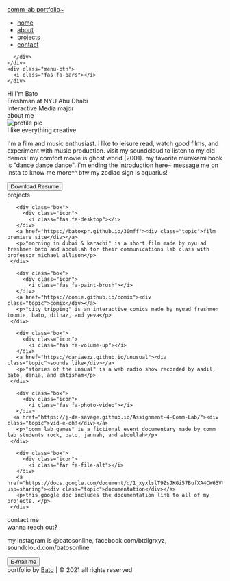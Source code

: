 <!DOCTYPE html>
<html lang="en" dir="ltr">
  <head>
    <meta charset="UTF-8">
    <title> bato's portfolio </title>
    <link rel="stylesheet" href="style.css">
    <link rel="stylesheet" href="https://cdnjs.cloudflare.com/ajax/libs/font-awesome/5.15.2/css/all.min.css"/>
     <meta name="viewport" content="width=device-width, initial-scale=1.0">
   </head>
<body>
  <!-- move upp -->
  <div class="scroll-button">
    <a href="#home"><i class="fas fa-arrow-up"></i></a>
  </div>
  <!-- navgaition menu -->
  <nav>
    <div class="navbar">
      <div class="logo"><a href="#">comm lab portfolio~</a></div>
      <ul class="menu">
          <li><a href="#home">home</a></li>
          <li><a href="#about">about</a></li>
          <li><a href="#projects">projects</a></li>
            <li><a href="#contact">contact</a></li>
          <div class="cancel-btn">
            <i class="fas fa-times"></i>
          </div>
      </ul>
      <div class="media-icons">
        <a href="https://instagram.com/batosonline"><i class="fab fa-instagram"></i></a>
        <a href="https://soundcloud.com/batosonline"><i class="fab fa-soundcloud"></i></a>
        <a href="https://facebook.com/btdlgrxyz"><i class="fab fa-facebook-f"></i></a>

      </div>
    </div>
    <div class="menu-btn">
      <i class="fas fa-bars"></i>
    </div>
  </nav>

<!-- home -->
 <section class="home" id="home">
   <div class="home-content">
     <div class="text">
       <div class="text-one">Hi I'm Bato</div>
       <div class="text-two">Freshman at NYU Abu Dhabi</div>
       <div class="text-three">Interactive Media major</div>
     </div>
     </div>
   </div>
 </section>

<!-- about -->
<section class="about" id="about">
  <div class="content">
    <div class="title"><span>about me</span></div>
  <div class="about-details">
    <div class="left">
      <img src="images/about.png" alt="profile pic">
    </div>
    <div class="right">
      <div class="topic">I like everything creative</div>
      <p>I'm a film and music enthusiast. i like to leisure read, watch good films, and experiment with music production.
        visit my soundcloud to listen to my old demos! my comfort movie is ghost world (2001). my favorite murakami book is "dance dance dance".
        i'm ending the introduction here~ message me on insta to know me more^^ btw my zodiac sign is aquarius!</p>
      <div class="button">
        <a href="https://drive.google.com/file/d/14gnr7kvlOAFTy84t-atkIOHjTuBMyBnZ/view?usp=sharing"><button>Download Resume</button></a>
      </div>
    </div>
  </div>
  </div>
</section>


<!-- projects -->
 <section class="projects" id="projects">
   <div class="content">
     <div class="title"><span>projects</span></div>
     <div class="boxes">

       <div class="box">
         <div class="icon">
           <i class="fas fa-desktop"></i>
       </div>
       <a href="https://batoxpr.github.io/30mff"><div class="topic">film premiere site</div></a>
       <p>"morning in dubai & karachi" is a short film made by nyu ad freshmen bato and abdullah for their communications lab class with professor michael allison</p>
     </div>

       <div class="box">
         <div class="icon">
           <i class="fas fa-paint-brush"></i>
       </div>
       <a href="https://oomie.github.io/comix"><div class="topic">comix</div></a>
       <p>"city tripping" is an interactive comics made by nyuad freshmen toomie, bato, dilnaz, and yeva</p>
     </div>

       <div class="box">
         <div class="icon">
           <i class="fas fa-volume-up"></i>
       </div>
       <a href="https://daniaezz.github.io/unusual"><div class="topic">sounds like</div></a>
       <p>"stories of the unsual" is a web radio show recorded by aadil, bato, dania, and ehtisham</p>
     </div>

       <div class="box">
         <div class="icon">
           <i class="fas fa-photo-video"></i>
       </div>
      <a href="https://j-da-savage.github.io/Assignment-4-Comm-Lab/"><div class="topic">vid-e-oh!</div></a>
       <p>"comm lab games" is a fictional event documentary made by comm lab students rock, bato, jannah, and abdullah</p>
     </div>

       <div class="box">
         <div class="icon">
           <i class="far fa-file-alt"></i>
       </div>
       <a href="https://docs.google.com/document/d/1_xyxlslT9ZsJKGi57BufXA4CW63VttoDSDQAB7hB2uM/edit?usp=sharing"><div class="topic">documentation</div></a>
       <p>this google doc includes the documentation link to all of my projects. </p>
     </div>
   </div>
   </div>
 </section>

 <!-- Contact Me section Start -->
 <section class="contact" id="contact">
   <div class="content">
     <div class="title"><span>contact me</span></div>
     <div class="text">
       <div class="topic">wanna reach out?</div>
       <p>my instagram is @batosonline, facebook.com/btdlgrxyz, soundcloud.com/batosonline</p>
       <div class="button">
         <a href"mailto: bato@nyu.edu"><button>E-mail me</button></a>
       </div>
     </div>
   </div>
 </section>

<!-- footer -->
<footer>
  <div class="text">
    <span>portfolio by <a href="https://btdlgrxyz.tumblr.com">Bato</a> | &#169; 2021 all rights reserved</span>
  </div>
</footer>

  <script src="script.js"></script>
</body>
</html>
